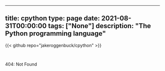 
---
title: cpython
type: page
date: 2021-08-31T00:00:00
tags: ["None"]
description: "The Python programming language"
---

{{< github repo="jakeroggenbuck/cpython" >}}

<br>

404: Not Found